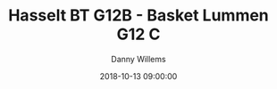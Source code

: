 ---
layout: album
title: Hasselt BT G12B - Basket Lummen G12 C
description: Competitie wedstrijd tussen Hasselt BT G12B en Basket Lummen G12 C.
date: 2018-10-13 09:00:00
cover: /albums/2018-10-13-Hasselt-BT-G12B-Basket-Lummen-G12C/thumbnails/IMG_6331.jpg
author: Danny Willems
pagination: 
  enabled: true
  images: true
  imageLayout: image
  itemsPerPage: 64
---